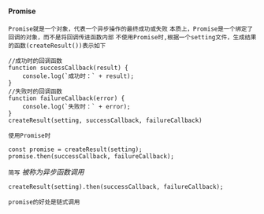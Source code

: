 #### Promise
`Promise就是一个对象，代表一个异步操作的最终成功或失败`
`本质上，Promise是一个绑定了回调的对象，而不是将回调传进函数内部`
`不使用Promise时,根据一个setting文件，生成结果的函数(createResult())表示如下`
```
//成功时的回调函数
function successCallback(result) {
    console.log(`成功时：` + result);
}
//失败时的回调函数
function failureCallback(error) {
    console.log(`失败时：` + error);
}
createResult(setting, successCallback, failureCallback)
```
`使用Promise时`
```
const promise = createResult(setting);
promise.then(successCallback, failureCallback);

```
`简写` *被称为异步函数调用*
```
createResult(setting).then(successCallback, failureCallback);
```
`promise的好处是链式调用`